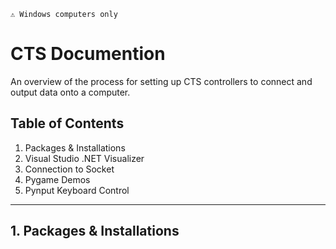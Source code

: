 `⚠️ Windows computers only`
# CTS Documention

An overview of the process for setting up CTS controllers to connect and output data onto a computer. </br>


## Table of Contents
1. Packages & Installations
2. Visual Studio .NET Visualizer
3. Connection to Socket
4. Pygame Demos
5. Pynput Keyboard Control

---

## 1. Packages & Installations
